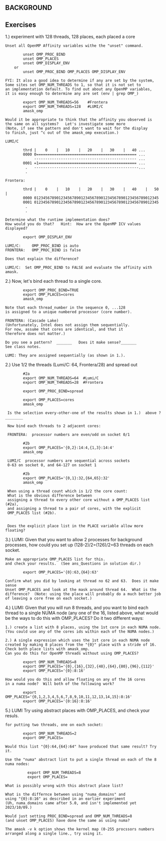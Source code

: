 #

## BACKGROUND

## Exercises

1.) experiment with 128 threads, 128 places, each placed a core

    Unset all OpenMP Affinity variables withe the "unset" command.
```
        unset OMP_PROC_BIND
        unset OMP_PLACES
        unset OMP_DISPLAY_ENV
    or
        unset OMP_PROC_BIND OMP_PLACES OMP_DISPLAY_ENV
```
    FYI: It also a good idea to determine if any are set by the system,
    Some sites set OMP_NUM_THREADS to 1, so that it is not set to
    an implementation default. To find out about any OpenMP variables,
    it is easy enough to determine any are set (env | grep OMP_)
    

```
        export OMP_NUM_THREADS=56    #Frontera
        export OMP_NUM_THREADS=128   #LUMI/C
        amask_omp
```

    Would it be appropriate to think that the affinity you observed is
    the same on all systems?   Let's investigate some more
    (Note, if see the pattern and don't want to wait for the display
    to finish, just ^c out of the amask_omp execution.)

    LUMI/C
```
        thrd |    0    |   10    |   20    |   30    |   40 ...
        0000 0============================================= ...
             ---------------------------------------------- ...
        0001 =1============================================ ...
         .   -----------------------------------------------...
         .
```
    Frontera:
```
        thrd |    0    |   10    |   20    |   30    |   40    |   50    |
        0000 01234567890123456789012345678901234567890123456789012345
        0001 01234567890123456789012345678901234567890123456789012345
         .
         .
```
    Determine what the runtime implementation does?
    How would you do that?   Hint:  How are the OpenMP ICV values displayed?

```
        export OMP_DISPLAY_ENV
```
    LUMI/C:     OMP_PROC_BIND is auto
    FRONTERA:   OMP_PROC_BIND is false

    Does that explain the difference?

    LUMI/C:  Set OMP_PROC_BIND to FALSE and evaluate the affinity with amask.


2.)
    Now, let's bind each thread to a single core. 
```
        export OMP_PROC_BIND=TRUE
        export OMP_PLACES=cores
        amask_omp
```

    Note that each thread_number in the sequence 0, ...128 
    is assigned to a unique numbered processor (core number).

    FRONTERA: (Cascade Lake) 
    (Unfortunately, Intel does not assign them sequentially.
    For now, assume that cores are identical, and that it
    therefore does not matter.)

    Do you see a pattern?  _______   Does it make sense?_______
    See class notes.

    LUMI: They are assigned sequentially (as shown in 1.).

2.)  Use 1/2 the threads (Lumi/C: 64, Frontera/28) and spread out
```   
        #2a
        export OMP_NUM_THREADS=64  #Lumi/C
        export OMP_NUM_THREADS=28  #Frontera

        export OMP_PROC_BIND=spread

        export OMP_PLACES=cores
        amask_omp
```

     Is the selection every-other-one of the results shown in 1.)  above ? ________

     Now bind each threads to 2 adjacent cores:

     FRONTERA:  processor numbers are even/odd on socket 0/1
```
        #2b
        export OMP_PLACES='{0,2}:14:4,{1,3}:14:4'
        amask_omp
```
     LUMI/C  processor numbers are sequential across sockets
     0-63 on socket 0, and 64-127 on socket 1
    
```
        #2b
        export OMP_PLACES='{0,1}:32,{64,65}:32'
        amask_omp
```

     When using a thread count which is 1/2 the core count:
     What is the obvious difference between 
     assigning a thread to every other core without a OMP_PLACES list (#2a),
     and assigning a thread to a pair of cores, with the explicit
     OMP_PLACES list (#2b).
     

     Does the explicit place list in the PLACE variable allow more floating?


3.) LUMI: Given that you want to allow 2 processes for background
    processes, how could you set up (128-2)/2=(126)/2=63
    threads  on each socket.

    Make an appropriate OMP_PLACES list for this.
    and check your results.  (See ans_Questions in solution dir.)
```
        export OMP_PLACES='{0}:63,{64}:63'
```
    Confirm what you did by looking at thread no 62 and 63.  Does it make sense 
    Unset OMP_PLACES and look at the mask around thread 64.  What is the
    difference?  (Note: using the place will probably do a much better job
    of leaving a core free on each socket.)

4.) LUMI:
    Given that you will run 8 threads, and you want to bind each 
    thread to a single NUMA node (any one of the 16, listed above,
    what would be the ways to do this with OMP_PLACES? 
    Do it two different ways: 

    1.) create a list with 8 places, using the 1st core in each NUMA node.
    (You could use any of the cores ids within each of the NUMA nodes.)

    2.) A single expression which uses the 1st core in each NUMA node
    created by making 8 places from the "{0}" place with a stride of 16.
    Check both place lists with amask_omp.            
    Can you do this for OpenMP threads without using OMP_PLACES?
```
        export OMP_NUM_THREADS=8
        export OMP_PLACES='{0},{16},{32},{48},{64},{80},{96},{112}'
        export OMP_PLACES='{0}:8:16'
```
    How would you do this and allow floating on any of the 16 cores
    in a numa node?  Will both of the following work?
```
        export OMP_PLACES='{0,1,2,3,4,5,6,7,8,9,10,11,12,13,14,15}:8:16'
        export OMP_PLACES='{0:16}:8:16'
```

5.) LUMI 
    Try using abstract places with OMP_PLACES, and check your resuls.

    for putting two threads, one on each socket:
```
        export OMP_NUM_THREADS=2
        export OMP_PLACES=
```
    Would this list "{0}:64,{64}:64" have produced that same result? Try it.

    Use the "numa" abstract list to put a single thread on each of the 8 numa nodes:
```
          export OMP_NUM_THREADS=8
          export OMP_PLACES=
```
    What is possibly wrong with this abstract place list?

    What is the differnce between using "numa_domains" and
    using "{0}:8:16" as described in an earlier experiment
    (Uh, numa_domains came after 5.0, and isn't implemented yet 2023/10/09.)

    Would just setting PROC_BIND=spread and OMP_NUM_THREADS=8
    (and unset OMP_PLACES) have done the same as using numa?

    The amask -v k option shows the kernel map (0-255 procssors numbers 
    arranged along a single line., try using it.
